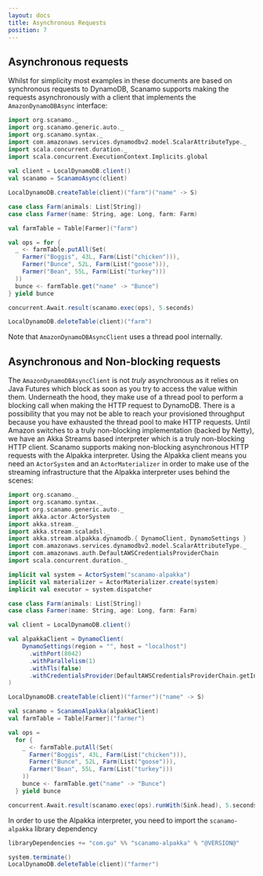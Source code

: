 ```yaml
---
layout: docs
title: Asynchronous Requests
position: 7
---
```


## Asynchronous requests
 
Whilst for simplicity most examples in these documents are based on synchronous requests to DynamoDB, Scanamo supports making the requests asynchronously with a client that implements the `AmazonDynamoDBAsync` interface:

```scala
import org.scanamo._
import org.scanamo.generic.auto._
import org.scanamo.syntax._
import com.amazonaws.services.dynamodbv2.model.ScalarAttributeType._
import scala.concurrent.duration._
import scala.concurrent.ExecutionContext.Implicits.global
 
val client = LocalDynamoDB.client()
val scanamo = ScanamoAsync(client)

LocalDynamoDB.createTable(client)("farm")("name" -> S)

case class Farm(animals: List[String])
case class Farmer(name: String, age: Long, farm: Farm)

val farmTable = Table[Farmer]("farm")

val ops = for {
  _ <- farmTable.putAll(Set(
    Farmer("Boggis", 43L, Farm(List("chicken"))),
    Farmer("Bunce", 52L, Farm(List("goose"))),
    Farmer("Bean", 55L, Farm(List("turkey")))
  ))
  bunce <- farmTable.get("name" -> "Bunce")
} yield bunce

concurrent.Await.result(scanamo.exec(ops), 5.seconds)
```

```scala mdoc:invisible
LocalDynamoDB.deleteTable(client)("farm")
```

Note that `AmazonDynamoDBAsyncClient` uses a thread pool internally.

## Asynchronous and Non-blocking requests

The `AmazonDynamoDBAsyncClient` is not *truly* asynchronous as it relies on  Java Futures which block as soon as you try to access the value within them.  Underneath the hood, they make use of a thread pool to perform a blocking call when making the HTTP request to DynamoDB. There is a possibility that you may not be able to reach your provisioned throughput because you have exhausted the thread pool to make HTTP requests. Until Amazon switches to a truly non-blocking implementation (backed by Netty), we have an Akka Streams based interpreter which is a truly non-blocking HTTP client. Scanamo supports making non-blocking asynchronous HTTP requests with the Alpakka interpreter. Using the Alpakka client means you need an `ActorSystem` and an `ActorMaterializer` in order to make use of the streaming infrastructure that the Alpakka interpreter uses behind the scenes:

```scala
import org.scanamo._
import org.scanamo.syntax._
import org.scanamo.generic.auto._
import akka.actor.ActorSystem
import akka.stream._
import akka.stream.scaladsl._
import akka.stream.alpakka.dynamodb.{ DynamoClient, DynamoSettings }
import com.amazonaws.services.dynamodbv2.model.ScalarAttributeType._
import com.amazonaws.auth.DefaultAWSCredentialsProviderChain
import scala.concurrent.duration._

implicit val system = ActorSystem("scanamo-alpakka")
implicit val materializer = ActorMaterializer.create(system)
implicit val executor = system.dispatcher

case class Farm(animals: List[String])
case class Farmer(name: String, age: Long, farm: Farm)

val client = LocalDynamoDB.client()

val alpakkaClient = DynamoClient(
    DynamoSettings(region = "", host = "localhost")
      .withPort(8042)
      .withParallelism(1)
      .withTls(false)
      .withCredentialsProvider(DefaultAWSCredentialsProviderChain.getInstance)
)

LocalDynamoDB.createTable(client)("farmer")("name" -> S)

val scanamo = ScanamoAlpakka(alpakkaClient)
val farmTable = Table[Farmer]("farmer")

val ops =
  for {
    _ <- farmTable.putAll(Set(
      Farmer("Boggis", 43L, Farm(List("chicken"))),
      Farmer("Bunce", 52L, Farm(List("goose"))),
      Farmer("Bean", 55L, Farm(List("turkey")))
    ))
    bunce <- farmTable.get("name" -> "Bunce")
  } yield bunce

concurrent.Await.result(scanamo.exec(ops).runWith(Sink.head), 5.seconds)
```

In order to use the Alpakka interpreter, you need to import the `scanamo-alpakka` library dependency

```sbt
libraryDependencies += "com.gu" %% "scanamo-alpakka" % "@VERSION@"
```

```scala mdoc:invisible
system.terminate()
LocalDynamoDB.deleteTable(client)("farmer")
```
